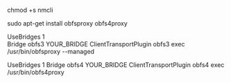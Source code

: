 chmod +s nmcli

 sudo apt-get install obfsproxy obfs4proxy

UseBridges 1  
Bridge obfs3 YOUR_BRIDGE 
ClientTransportPlugin obfs3 exec /usr/bin/obfsproxy --managed

UseBridges 1
Bridge obfs4 YOUR_BRIDGE
ClientTransportPlugin obfs4 exec /usr/bin/obfs4proxy


